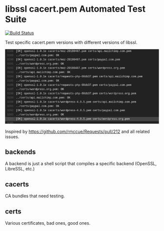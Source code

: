 # libssl cacert.pem Automated Test Suite

[![Build Status](https://travis-ci.org/soulseekah/libssl-cacert-tests.svg?branch=master)](https://travis-ci.org/soulseekah/libssl-cacert-tests)

Test specific cacert.pem versions with different versions of libssl.

![Tests](https://raw.githubusercontent.com/soulseekah/libssl-cacert-tests/master/screenshot.png)

Inspired by https://github.com/rmccue/Requests/pull/212 and all related issues.

## backends

A backend is just a shell script that compiles a specific backend (OpenSSL, LibreSSL, etc.)

## cacerts

CA bundles that need testing.

## certs 

Various certificates, bad ones, good ones.
